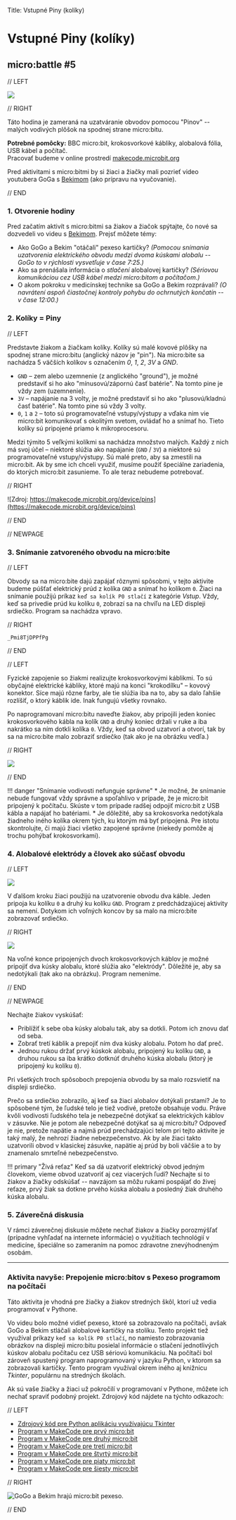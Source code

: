 Title:   	Vstupné Piny (kolíky)

# Vstupné Piny (kolíky)
## micro:battle #5

// LEFT

![](images/microbit-obvod.png)

// RIGHT

<div markdown="1" class="lection-desc">
Táto hodina je zameraná na uzatváranie obvodov pomocou "Pinov" -- malých vodivých plôšok na spodnej strane micro:bitu.
</div>

**Potrebné pomôcky:** BBC micro:bit, krokosvorkové kábliky, alobalová fólia, USB kábel a počítač.  
Pracovať budeme v online prostredí [makecode.microbit.org](https://makecode.microbit.org/)


Pred aktivitami s micro:bitmi by si žiaci a žiačky mali pozrieť video youtubera GoGa s [Bekimom](https://youtu.be/_1TZNzf1fHw) (ako prípravu na vyučovanie).

// END

### 1. Otvorenie hodiny

Pred začatím aktivít s micro:bitmi sa žiakov a žiačok spýtajte, čo nové sa dozvedeli vo videu s [Bekimom](https://youtu.be/_1TZNzf1fHw). Prejsť môžete témy:

* Ako GoGo a Bekim "otáčali" pexeso kartičky? *(Pomocou snímania uzatvorenia elektrického obvodu medzi dvoma kúskami alobalu -- GoGo to v rýchlosti vysvetľuje v čase 7:25.)*
* Ako sa prenášala informácia o *stlačení* alobalovej kartičky? *(Sériovou komunikáciou cez USB kábel medzi micro:bitom a počítačom.)*
* O akom pokroku v medicínskej technike sa GoGo a Bekim rozprávali? *(O navrátení aspoň čiastočnej kontroly pohybu do ochrnutých končatín -- v čase 12:00.)*


### 2. Kolíky = Piny

// LEFT

Predstavte žiakom a žiačkam kolíky. Kolíky sú malé kovové plôšky na spodnej strane micro:bitu
(anglický názov je "pin"). Na micro:bite sa nachádza 5 väčších kolíkov s označením *0*, *1*, *2*, *3V* a *GND*.

*   `GND` – zem alebo uzemnenie (z anglického "ground"), je možné predstaviť si ho ako "mínusovú/zápornú časť batérie". Na tomto pine je vždy zem (uzemnenie).
*   `3V` – napájanie na 3 volty, je možné predstaviť si ho ako "plusovú/kladnú časť batérie". Na tomto pine sú vždy 3 volty.
*   `0`, `1` a `2` – toto sú programovateľné vstupy/výstupy a vďaka nim vie micro:bit komunikovať s okolitým svetom,
    ovládať ho a snímať ho. Tieto kolíky sú pripojené priamo k mikroprocesoru.

Medzi týmito 5 veľkými kolíkmi sa nachádza množstvo malých. Každý z nich má svoj účel – niektoré slúžia ako napájanie
(`GND` / `3V`) a niektoré sú programovateľné vstupy/výstupy. Sú malé preto, aby sa zmestili na micro:bit. Ak by sme ich
chceli využiť, musíme použiť špeciálne zariadenia, do ktorých micro:bit zasunieme. To ale teraz nebudeme potrebovať.

// RIGHT

![Zdroj: [https://makecode.microbit.org/device/pins](https://makecode.microbit.org/device/pins) ](images/microbit-pinout.png)




// END

// NEWPAGE


### 3. Snímanie zatvoreného obvodu na micro:bite

// LEFT

Obvody sa na micro:bite dajú zapájať rôznymi spôsobmi, v tejto aktivite budeme púšťať elektrický prúd z kolíka `GND` a snímať ho kolíkom `0`.
Žiaci na snímanie použijú príkaz `keď sa kolík P0 stlačí` z kategórie *Vstup*. Vždy, keď sa privedie prúd ku kolíku `0`,
zobrazí sa na chvíľu na LED displeji srdiečko. Program sa nachádza vpravo.

// RIGHT

```makecode
_Pmi8TjDPPfPg
```

// END



// LEFT

Fyzické zapojenie so žiakmi realizujte krokosvorkovými káblikmi. To sú obyčajné elektrické kábliky, ktoré majú na konci "krokodílku" – kovový konektor. Síce majú
rôzne farby, ale tie slúžia iba na to, aby sa dalo ľahšie rozlíšiť, o ktorý káblik ide. Inak fungujú všetky rovnako.

Po naprogramovaní micro:bitu naveďte žiakov, aby pripojili jeden koniec krokosvorkového kábla na kolík `GND` a druhý koniec držali v ruke a iba nakrátko sa ním
dotkli kolíka `0`. Vždy, keď sa obvod uzatvorí a otvorí, tak by sa na micro:bite malo zobraziť srdiečko (tak ako je
na obrázku vedľa.)

// RIGHT

![](images/microbit-obvod-heart.png)

// END

!!! danger "Snímanie vodivosti nefunguje správne"
    * Je možné, že snímanie nebude fungovať vždy správne a spoľahlivo v prípade, že je micro:bit pripojený k počítaču.
      Skúste v tom prípade radšej odpojiť micro:bit z USB kábla a napájať ho batériami.
    * Je dôležité, aby sa krokosvorka nedotýkala žiadneho iného kolíka okrem tých, ku ktorým má byť pripojená.
      Pre istotu skontrolujte, či majú žiaci všetko zapojené správne (niekedy pomôže aj trochu pohýbať krokosvorkami).


### 4. Alobalové elektródy a človek ako súčasť obvodu

// LEFT

![](images/microbit-obvod-heart2.png)

V ďalšom kroku žiaci použijú na uzatvorenie obvodu dva káble. Jeden pripoja ku kolíku `0` a druhý ku kolíku `GND`.
Program z predchádzajúcej aktivity sa nemení.
Dotykom ich voľných koncov by sa malo na micro:bite zobrazovať srdiečko.

// RIGHT

![](images/microbit-obvod.png)

Na voľné konce pripojených dvoch krokosvorkových káblov je možné pripojiť dva kúsky alobalu, ktoré slúžia ako "elektródy". Dôležité je, aby sa nedotýkali (tak ako na 
obrázku). Program nemeníme.

// END
 
// NEWPAGE

Nechajte žiakov vyskúšať:

* Priblížiť k sebe oba kúsky alobalu tak, aby sa dotkli. Potom ich znovu dať od seba.
* Zobrať tretí káblik a prepojiť ním dva kúsky alobalu. Potom ho dať preč.
* Jednou rukou držať prvý kúskok alobalu, pripojený ku kolíku `GND`, a druhou rukou sa iba krátko dotknúť druhého kúska alobalu (ktorý je pripojený ku kolíku `0`). 

Pri všetkých troch spôsoboch prepojenia obvodu by sa malo rozsvietiť na displeji srdiečko.

Prečo sa srdiečko zobrazilo, aj keď sa žiaci alobalov dotýkali prstami? Je to spôsobené tým, že ľudské telo je tiež vodivé, pretože obsahuje vodu. Práve kvôli vodivosti
ľudského tela je nebezpečné dotýkať sa elektrických káblov v zásuvke. Nie je potom ale nebezpečné dotýkať sa aj micro:bitu?
Odpoveď je nie, pretože napätie a najmä prúd prechádzajúci telom pri tejto aktivite je taký malý, že nehrozí žiadne
nebezpečenstvo. Ak by ale žiaci takto uzatvorili obvod v klasickej zásuvke, napätie aj prúd by boli väčšie a to by znamenalo
smrteľné nebezpečenstvo.

!!! primary "Živá reťaz"
	Keď sa dá uzatvoriť elektrický obvod jedným človekom, vieme obvod uzatvoriť aj cez viacerých ľudí? Nechajte si to žiakov a žiačky odskúšať -- navzájom sa môžu rukami pospájať do živej reťaze, prvý žiak sa dotkne prvého kúska alobalu a posledný žiak druhého kúska alobalu.

### 5. Záverečná diskusia

V rámci záverečnej diskusie môžete nechať žiakov a žiačky porozmýšľať (prípadne vyhľadať na internete informácie) o využitiach technológií v medicíne, špeciálne so zameraním na pomoc zdravotne znevýhodneným osobám.

---

### Aktivita navyše: Prepojenie micro:bitov s Pexeso programom na počítači
Táto aktivita je vhodná pre žiačky a žiakov stredných škôl, ktorí už vedia programovať v Pythone.

Vo videu bolo možné vidieť pexeso, ktoré sa zobrazovalo na počítači, avšak GoGo a Bekim stláčali alobalové kartičky na stolíku. Tento projekt tiež využíval príkazy `keď sa kolík P0 stlačí`, no namiesto zobrazovania obrázkov na displeji micro:bitu posielal informácie o stlačení jednotlivých kúskov alobalu počítaču cez USB sériovú komunikáciu. Na počítači bol zároveň spustený program naprogramovaný v jazyku Python, v ktorom sa zobrazovali kartičky. Tento program využíval okrem iného aj knižnicu *Tkinter*, populárnu na stredných školách.

Ak sú vaše žiačky a žiaci už pokročilí v programovaní v Pythone, môžete ich nechať spraviť podobný projekt. Zdrojový kód nájdete na týchto odkazoch:

// LEFT

* [Zdrojový kód pre Python aplikáciu využívajúcu Tkinter](https://github.com/marekmansell/pexeso)
* [Program v MakeCode pre prvý micro:bit](https://makecode.microbit.org/_UvF3jkYTUHjH)
* [Program v MakeCode pre druhý micro:bit](https://makecode.microbit.org/_1fAh5v4yUfDp)
* [Program v MakeCode pre tretí micro:bit](https://makecode.microbit.org/_DDx3i50h1HtM)
* [Program v MakeCode pre štvrtý micro:bit](https://makecode.microbit.org/_aRx6HbaWkRkM)
* [Program v MakeCode pre piaty micro:bit](https://makecode.microbit.org/_iVmHma920hk2)
* [Program v MakeCode pre šiesty micro:bit](https://makecode.microbit.org/_W9f2t4XUxWRz)

// RIGHT

![GoGo a Bekim hrajú micro:bit pexeso.](images/natacanie.png)

// END